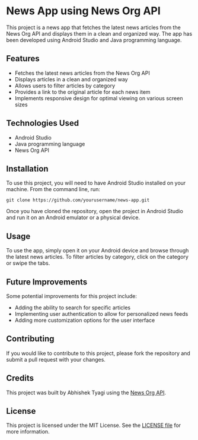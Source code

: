 
# News App using News Org API

This project is a news app that fetches the latest news articles from the News Org API and displays them in a clean and organized way. The app has been developed using Android Studio and Java programming language.

## Features

* Fetches the latest news articles from the News Org API
* Displays articles in a clean and organized way
* Allows users to filter articles by category
* Provides a link to the original article for each news item
* Implements responsive design for optimal viewing on various screen sizes

## Technologies Used
* Android Studio
* Java programming language
* News Org API

## Installation

To use this project, you will need to have Android Studio installed on your machine. From the command line, run:

 ```
 git clone https://github.com/yourusername/news-app.git

 ```

Once you have cloned the repository, open the project in Android Studio and run it on an Android emulator or a physical device.

## Usage
To use the app, simply open it on your Android device and browse through the latest news articles. To filter articles by category, click on the category or swipe the tabs.
## Future Improvements
Some potential improvements for this project include:

* Adding the ability to search for specific articles
* Implementing user authentication to allow for personalized news feeds
* Adding more customization options for the user interface

## Contributing
If you would like to contribute to this project, please fork the repository and submit a pull request with your changes.

## Credits
This project was built by Abhishek Tyagi using the [News Org API](https://newsapi.org/).

## License
This project is licensed under the MIT License. See the [LICENSE file](https://github.com/abhishektyagi2912/Daily-Hunt-News-App/blob/master/LICENCE) for more information.

